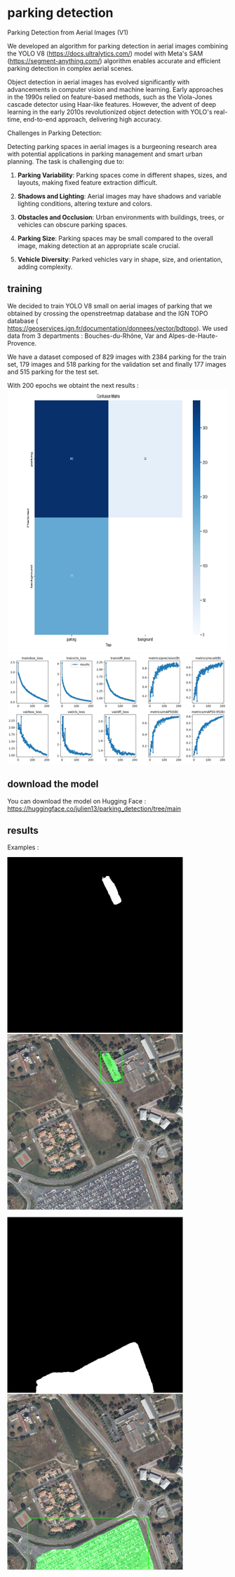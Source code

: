 # parking detection
Parking Detection from Aerial Images (V1)

We developed an algorithm for parking detection in aerial images combining the YOLO V8 (https://docs.ultralytics.com/) model with Meta's SAM (https://segment-anything.com/) algorithm enables accurate and efficient parking detection in complex aerial scenes.

Object detection in aerial images has evolved significantly with advancements in computer vision and machine learning. Early approaches in the 1990s relied on feature-based methods, such as the Viola-Jones cascade detector using Haar-like features. However, the advent of deep learning in the early 2010s revolutionized object detection with YOLO's real-time, end-to-end approach, delivering high accuracy.

Challenges in Parking Detection:

Detecting parking spaces in aerial images is a burgeoning research area with potential applications in parking management and smart urban planning. The task is challenging due to:

1. **Parking Variability**: Parking spaces come in different shapes, sizes, and layouts, making fixed feature extraction difficult.

2. **Shadows and Lighting**: Aerial images may have shadows and variable lighting conditions, altering texture and colors.

3. **Obstacles and Occlusion**: Urban environments with buildings, trees, or vehicles can obscure parking spaces.

4. **Parking Size**: Parking spaces may be small compared to the overall image, making detection at an appropriate scale crucial.

5. **Vehicle Diversity**: Parked vehicles vary in shape, size, and orientation, adding complexity.

## training 
We decided to train YOLO V8 small on aerial images of parking that we obtained by crossing the openstreetmap database and the IGN TOPO database ( https://geoservices.ign.fr/documentation/donnees/vector/bdtopo). 
We used data from 3 departments : Bouches-du-Rhône, Var and Alpes-de-Haute-Provence.

We have a dataset composed of 829 images with 2384 parking for the train set, 179 images and 518 parking for the validation set and finally 177 images and 515 parking for the test set.

With 200 epochs we obtaint the next results : 
<img src="images/confusion_matrix.png" alt="confusion matrix" height="600" />
<img src="images/results.png" alt="results" />


## download the model 

You can download the model on Hugging Face : https://huggingface.co/julien13/parking_detection/tree/main


## results
Examples :

<img src="images/Merignac148.jpg_mask_0.png" alt="example 1 mask" width="400"/>   <img src="images/Merignac148.jpg_result_0.png" alt="example 1 result" width="400"/>


<img src="images/Merignac148.jpg_mask_1.png" alt="example 2 mask" width="400"/>  <img src="images/Merignac148.jpg_result_1.png" alt="example 2 result" width="400"/>



